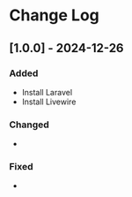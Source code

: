 # Change Log

## [1.0.0] - 2024-12-26
### Added
- Install Laravel
- Install Livewire

### Changed
- 

### Fixed
- 
